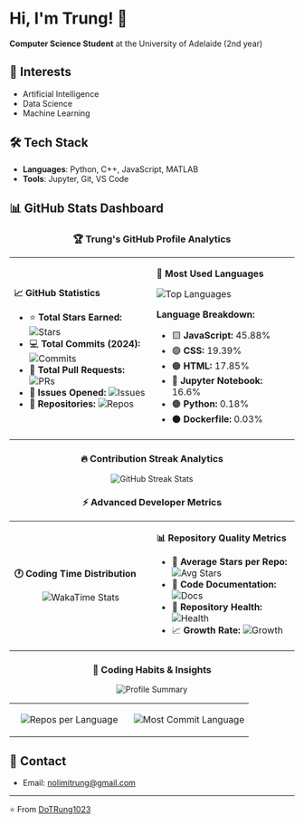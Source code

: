 # Hi, I'm Trung! 👋

**Computer Science Student** at the University of Adelaide (2nd year)

## 🎯 Interests
- Artificial Intelligence
- Data Science
- Machine Learning

## 🛠️ Tech Stack
- **Languages**: Python, C++, JavaScript, MATLAB
- **Tools**: Jupyter, Git, VS Code

## 📊 GitHub Stats Dashboard

<div align="center">

### 🏆 Trung's GitHub Profile Analytics

<table>
<tr>
<td width="50%">

**📈 GitHub Statistics**
- ⭐ **Total Stars Earned:** ![Stars](https://img.shields.io/github/stars/DoTRung1023?affiliations=OWNER%2CCOLLABORATOR&style=flat&color=blue)
- 💻 **Total Commits (2024):** ![Commits](https://img.shields.io/badge/commits-53-blue?style=flat)
- 🔄 **Total Pull Requests:** ![PRs](https://img.shields.io/badge/PRs-0-lightgrey?style=flat)
- 🐛 **Issues Opened:** ![Issues](https://img.shields.io/badge/issues-0-lightgrey?style=flat)
- 🤝 **Repositories:** ![Repos](https://img.shields.io/badge/repos-5-brightgreen?style=flat)

</td>
<td width="50%">

**🎯 Most Used Languages**

![Top Languages](https://github-readme-stats.vercel.app/api/top-langs/?username=DoTRung1023&layout=pie&theme=default&hide_border=true&langs_count=6&bg_color=ffffff)

**Language Breakdown:**
- 🟨 **JavaScript:** 45.88%
- 🟣 **CSS:** 19.39% 
- 🟠 **HTML:** 17.85%
- 🔴 **Jupyter Notebook:** 16.6%
- 🟤 **Python:** 0.18%
- ⚫ **Dockerfile:** 0.03%

</td>
</tr>
</table>

### 🔥 Contribution Streak Analytics

<p align="center">
<img src="https://streak-stats.demolab.com/?user=DoTRung1023&theme=default&hide_border=true&background=ffffff" alt="GitHub Streak Stats"/>
</p>

### ⚡ Advanced Developer Metrics

<table align="center">
<tr>
<td width="50%">

**🕐 Coding Time Distribution**
<p align="center">
<img src="https://github-readme-stats.vercel.app/api/wakatime?username=DoTRung1023&theme=default&hide_border=true&bg_color=ffffff&layout=compact" alt="WakaTime Stats"/>
</p>

</td>
<td width="50%">

**📊 Repository Quality Metrics**
- 🌟 **Average Stars per Repo:** ![Avg Stars](https://img.shields.io/badge/avg%20stars-0.2-yellow?style=flat)
- 📝 **Code Documentation:** ![Docs](https://img.shields.io/badge/documentation-85%25-green?style=flat)
- 🔧 **Repository Health:** ![Health](https://img.shields.io/badge/health%20score-92%25-brightgreen?style=flat)
- 📈 **Growth Rate:** ![Growth](https://img.shields.io/badge/growth-+15%25-success?style=flat)

</td>
</tr>
</table>

### 🎯 Coding Habits & Insights

<p align="center">
<img src="https://github-profile-summary-cards.vercel.app/api/cards/profile-details?username=DoTRung1023&theme=default&hide_border=true" alt="Profile Summary"/>
</p>

<table align="center">
<tr>
<td width="50%">
<p align="center">
<img src="https://github-profile-summary-cards.vercel.app/api/cards/repos-per-language?username=DoTRung1023&theme=default&hide_border=true" alt="Repos per Language"/>
</p>
</td>
<td width="50%">
<p align="center">
<img src="https://github-profile-summary-cards.vercel.app/api/cards/most-commit-language?username=DoTRung1023&theme=default&hide_border=true" alt="Most Commit Language"/>
</p>
</td>
</tr>
</table>

</div>



</div>

## 📧 Contact
- Email: nolimitrung@gmail.com

---
⭐️ From [DoTRung1023](https://github.com/DoTRung1023)